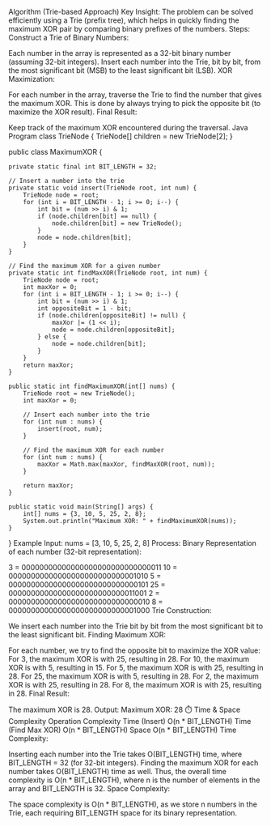 Algorithm (Trie-based Approach)
Key Insight:
The problem can be solved efficiently using a Trie (prefix tree), which helps in quickly finding the maximum XOR pair by comparing binary prefixes of the numbers.
Steps:
Construct a Trie of Binary Numbers:

Each number in the array is represented as a 32-bit binary number (assuming 32-bit integers).
Insert each number into the Trie, bit by bit, from the most significant bit (MSB) to the least significant bit (LSB).
XOR Maximization:

For each number in the array, traverse the Trie to find the number that gives the maximum XOR. This is done by always trying to pick the opposite bit (to maximize the XOR result).
Final Result:

Keep track of the maximum XOR encountered during the traversal.
 Java Program
class TrieNode {
    TrieNode[] children = new TrieNode[2];
}

public class MaximumXOR {

    private static final int BIT_LENGTH = 32;

    // Insert a number into the trie
    private static void insert(TrieNode root, int num) {
        TrieNode node = root;
        for (int i = BIT_LENGTH - 1; i >= 0; i--) {
            int bit = (num >> i) & 1;
            if (node.children[bit] == null) {
                node.children[bit] = new TrieNode();
            }
            node = node.children[bit];
        }
    }

    // Find the maximum XOR for a given number
    private static int findMaxXOR(TrieNode root, int num) {
        TrieNode node = root;
        int maxXor = 0;
        for (int i = BIT_LENGTH - 1; i >= 0; i--) {
            int bit = (num >> i) & 1;
            int oppositeBit = 1 - bit;
            if (node.children[oppositeBit] != null) {
                maxXor |= (1 << i);
                node = node.children[oppositeBit];
            } else {
                node = node.children[bit];
            }
        }
        return maxXor;
    }

    public static int findMaximumXOR(int[] nums) {
        TrieNode root = new TrieNode();
        int maxXor = 0;

        // Insert each number into the trie
        for (int num : nums) {
            insert(root, num);
        }

        // Find the maximum XOR for each number
        for (int num : nums) {
            maxXor = Math.max(maxXor, findMaxXOR(root, num));
        }

        return maxXor;
    }

    public static void main(String[] args) {
        int[] nums = {3, 10, 5, 25, 2, 8};
        System.out.println("Maximum XOR: " + findMaximumXOR(nums));
    }
}
 Example
Input:
nums = [3, 10, 5, 25, 2, 8]
Process:
Binary Representation of each number (32-bit representation):

3   = 00000000000000000000000000000011
10  = 00000000000000000000000000001010
5   = 00000000000000000000000000000101
25  = 00000000000000000000000000011001
2   = 00000000000000000000000000000010
8   = 00000000000000000000000000001000
Trie Construction:

We insert each number into the Trie bit by bit from the most significant bit to the least significant bit.
Finding Maximum XOR:

For each number, we try to find the opposite bit to maximize the XOR value:
For 3, the maximum XOR is with 25, resulting in 28.
For 10, the maximum XOR is with 5, resulting in 15.
For 5, the maximum XOR is with 25, resulting in 28.
For 25, the maximum XOR is with 5, resulting in 28.
For 2, the maximum XOR is with 25, resulting in 28.
For 8, the maximum XOR is with 25, resulting in 28.
Final Result:

The maximum XOR is 28.
 Output:
Maximum XOR: 28
⏱️ Time & Space Complexity
Operation	Complexity
Time (Insert)	O(n * BIT_LENGTH)
Time (Find Max XOR)	O(n * BIT_LENGTH)
Space	O(n * BIT_LENGTH)
Time Complexity:

Inserting each number into the Trie takes O(BIT_LENGTH) time, where BIT_LENGTH = 32 (for 32-bit integers).
Finding the maximum XOR for each number takes O(BIT_LENGTH) time as well.
Thus, the overall time complexity is O(n * BIT_LENGTH), where n is the number of elements in the array and BIT_LENGTH is 32.
Space Complexity:

The space complexity is O(n * BIT_LENGTH), as we store n numbers in the Trie, each requiring BIT_LENGTH space for its binary representation.
